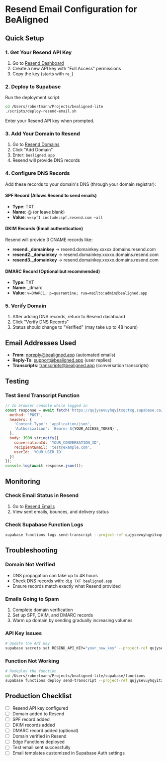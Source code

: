 # Resend Email Configuration for BeAligned

## Quick Setup

### 1. Get Your Resend API Key
1. Go to [Resend Dashboard](https://resend.com/api-keys)
2. Create a new API key with "Full Access" permissions
3. Copy the key (starts with `re_`)

### 2. Deploy to Supabase
Run the deployment script:
```bash
cd /Users/robertmann/Projects/bealigned-lite
./scripts/deploy-resend-email.sh
```

Enter your Resend API key when prompted.

### 3. Add Your Domain to Resend
1. Go to [Resend Domains](https://resend.com/domains)
2. Click "Add Domain"
3. Enter: `bealigned.app`
4. Resend will provide DNS records

### 4. Configure DNS Records

Add these records to your domain's DNS (through your domain registrar):

#### SPF Record (Allows Resend to send emails)
- **Type**: TXT
- **Name**: @ (or leave blank)
- **Value**: `v=spf1 include:spf.resend.com ~all`

#### DKIM Records (Email authentication)
Resend will provide 3 CNAME records like:
- **resend._domainkey** → resend.domainkey.xxxxx.domains.resend.com
- **resend2._domainkey** → resend.domainkey.xxxxx.domains.resend.com  
- **resend3._domainkey** → resend.domainkey.xxxxx.domains.resend.com

#### DMARC Record (Optional but recommended)
- **Type**: TXT
- **Name**: _dmarc
- **Value**: `v=DMARC1; p=quarantine; rua=mailto:admin@bealigned.app`

### 5. Verify Domain
1. After adding DNS records, return to Resend dashboard
2. Click "Verify DNS Records"
3. Status should change to "Verified" (may take up to 48 hours)

## Email Addresses Used

- **From**: noreply@bealigned.app (automated emails)
- **Reply-To**: support@bealigned.app (user replies)
- **Transcripts**: transcripts@bealigned.app (conversation transcripts)

## Testing

### Test Send Transcript Function
```javascript
// In browser console while logged in
const response = await fetch('https://qujysevuyhqyitxqctxg.supabase.co/functions/v1/send-transcript', {
  method: 'POST',
  headers: {
    'Content-Type': 'application/json',
    'Authorization': `Bearer ${YOUR_ACCESS_TOKEN}`,
  },
  body: JSON.stringify({
    conversationId: 'YOUR_CONVERSATION_ID',
    recipientEmail: 'test@example.com',
    userId: 'YOUR_USER_ID'
  })
});
console.log(await response.json());
```

## Monitoring

### Check Email Status in Resend
1. Go to [Resend Emails](https://resend.com/emails)
2. View sent emails, bounces, and delivery status

### Check Supabase Function Logs
```bash
supabase functions logs send-transcript --project-ref qujysevuyhqyitxqctxg
```

## Troubleshooting

### Domain Not Verified
- DNS propagation can take up to 48 hours
- Check DNS records with: `dig TXT bealigned.app`
- Ensure records match exactly what Resend provided

### Emails Going to Spam
1. Complete domain verification
2. Set up SPF, DKIM, and DMARC records
3. Warm up domain by sending gradually increasing volumes

### API Key Issues
```bash
# Update the API key
supabase secrets set RESEND_API_KEY="your_new_key" --project-ref qujysevuyhqyitxqctxg
```

### Function Not Working
```bash
# Redeploy the function
cd /Users/robertmann/Projects/bealigned-lite/supabase/functions
supabase functions deploy send-transcript --project-ref qujysevuyhqyitxqctxg
```

## Production Checklist

- [ ] Resend API key configured
- [ ] Domain added to Resend
- [ ] SPF record added
- [ ] DKIM records added
- [ ] DMARC record added (optional)
- [ ] Domain verified in Resend
- [ ] Edge Functions deployed
- [ ] Test email sent successfully
- [ ] Email templates customized in Supabase Auth settings